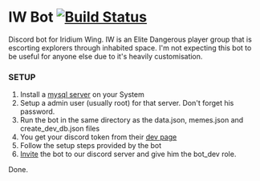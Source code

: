 # IW Bot  [![Build Status](https://travis-ci.com/Bermos/iwbot_private.svg?token=tSUhQCxKwnkynZpag6CZ&branch=master)](https://travis-ci.com/Bermos/iwbot_private)
Discord bot for Iridium Wing.
IW is an Elite Dangerous player group that is escorting explorers through inhabited space.
I'm not expecting this bot to be useful for anyone else due to it's heavily customisation.

### SETUP

1. Install a [mysql server](https://dev.mysql.com/downloads/installer/) on your System
2. Setup a admin user (usually root) for that server. Don't forget his password.
3. Run the bot in the same directory as the data.json, memes.json and create_dev_db.json files
4. You get your discord token from their [dev page](https://discordapp.com/login?redirect_to=/developers/applications/me)
5. Follow the setup steps provided by the bot
6. [Invite](https://discordapp.com/developers/docs/topics/oauth2#adding-bots-to-guilds) the bot to our discord server and give him the bot_dev role.

Done.
